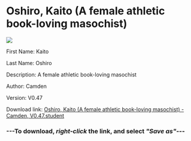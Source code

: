 # Oshiro, Kaito (A female athletic book-loving masochist)

<img src = "https://raw.githubusercontent.com/Arbiter1223/Daigaku-Gurashi-Custom-Students/master/Students/Files/Oshiro%2C%20Kaito%20(A%20female%20athletic%20book-loving%20masochist).png">

First Name: Kaito

Last Name: Oshiro

Description: A female athletic book-loving masochist

Author: Camden

Version: V0.47

Download link: <a href="https://raw.githubusercontent.com/Arbiter1223/Daigaku-Gurashi-Custom-Students/master/Students/Files/Oshiro%2C%20Kaito%20(A%20female%20athletic%20book-loving%20masochist)%20-%20Camden%2C%20V0.47.student">Oshiro, Kaito (A female athletic book-loving masochist) - Camden, V0.47.student</a>

### ---**To download, _right-click_ the link, and select _"Save as"_**---
